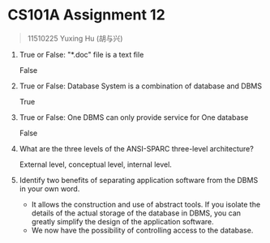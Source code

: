 # CS101A Assignment 12

> 11510225 Yuxing Hu (胡与兴)

1. True or False: "*.doc" file is a text file

    False 

2. True or False: Database System is a combination of database and DBMS

   True 

3. True or False: One DBMS can only provide service for One database

   False 

4. What are the three levels of the ANSI-SPARC three-level architecture?

   External level, conceptual level, internal level.

5. Identify two benefits of separating application software from the DBMS in your own word.

   * It allows the construction and use of abstract tools. If you isolate the details of the actual storage of the database in DBMS, you can greatly simplify the design of the application software.
   * We now have the possibility of controlling access to the database. 